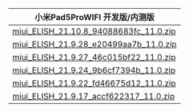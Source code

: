 | 小米Pad5ProWIFI  开发版/内测版    |
| ---- |
| [miui_ELISH_21.10.8_94088683fc_11.0.zip](https://hugeota.d.miui.com/21.10.8/miui_ELISH_21.10.8_94088683fc_11.0.zip)    |
| [miui_ELISH_21.9.28_e20499aa7b_11.0.zip](https://hugeota.d.miui.com/21.9.28/miui_ELISH_21.9.28_e20499aa7b_11.0.zip)    |
| [miui_ELISH_21.9.27_46c015bf22_11.0.zip](https://hugeota.d.miui.com/21.9.27/miui_ELISH_21.9.27_46c015bf22_11.0.zip)    |
| [miui_ELISH_21.9.24_9b6cf7394b_11.0.zip](https://hugeota.d.miui.com/21.9.24/miui_ELISH_21.9.24_9b6cf7394b_11.0.zip)    |
| [miui_ELISH_21.9.22_fd46675d12_11.0.zip](https://hugeota.d.miui.com/21.9.22/miui_ELISH_21.9.22_fd46675d12_11.0.zip)    |
| [miui_ELISH_21.9.17_accf622317_11.0.zip](https://hugeota.d.miui.com/21.9.17/miui_ELISH_21.9.17_accf622317_11.0.zip)    |
